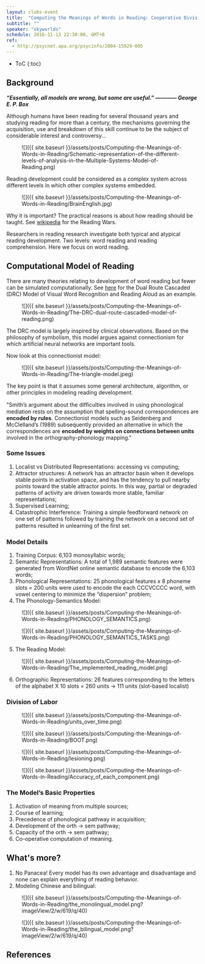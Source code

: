```yaml
---
layout: clubs-event
title:  "Computing the Meanings of Words in Reading: Cooperative Division of Labor Between Visual and Phonological Processes"
subtitle: ""
speaker: "skyworlds"
schedule: 2016-11-13 22:30:00, GMT+8
ref: 
  - http://psycnet.apa.org/psycinfo/2004-15929-005
---
```



* ToC
{:toc}

## Background    


***“Essentially, all models are wrong, but some are useful.” ———— George E. P. Box***      


Although humans have been reading for several thousand years and studying reading for more than a century, the mechanisms governing the acquisition, use and breakdown of this skill continue to be the subject of considerable interest and controversy...


<figure markdown="1">
![]({{ site.baseurl }}/assets/posts/Computing-the-Meanings-of-Words-in-Reading/Schematic-representation-of-the-different-levels-of-analysis-in-the-Multiple-Systems-Model-of-Reading.png)
</figure>


Reading development could be considered as a complex system across different levels in which other complex systems embedded.


<figure markdown="1">
![]({{ site.baseurl }}/assets/posts/Computing-the-Meanings-of-Words-in-Reading/BrainEnglish.jpg)
</figure>


Why it is important? The practical reasons is about how reading should be taught. See [wikipedia](https://en.wikipedia.org/wiki/Teaching_reading:_whole_language_and_phonics) for the Reading Wars.


Researchers in reading research investigate both typical and atypical reading development. Two levels: word reading and reading comprehension. Here we focus on word reading.


## Computational Model of Reading


There are many theories relating to development of word reading but fewer can be simulated computationally. See [here](http://www.cogsci.mq.edu.au/~ssaunder/DRC/) for the Dual Route Cascaded (DRC) Model of Visual Word Recognition and Reading Aloud as an example.


<figure markdown="1">
![]({{ site.baseurl }}/assets/posts/Computing-the-Meanings-of-Words-in-Reading/The-DRC-dual-route-cascaded-model-of-reading.png)
</figure>  


The DRC model is largely inspired by clinical observations. Based on the philosophy of symbolism, this model argues against connectionism for which artificial neural networks are important tools.


Now look at this connectionist model: 


<figure markdown="1">
![]({{ site.baseurl }}/assets/posts/Computing-the-Meanings-of-Words-in-Reading/The-triangle-model.jpeg)
</figure>

 The key point is that it assumes some general architecture, algorithm, or other principles in modeling reading development.
 
 
 "Smith’s argument about the difﬁculties involved in using phonological mediation rests on the assumption that spelling-sound correspondences are **encoded by rules**. Connectionist models such as Seidenberg and McClelland’s (1989) subsequently provided an alternative in which the correspondences are **encoded by weights on connections between units** involved in the orthography-phonology mapping."


### **Some Issues**   
  1) Localist vs Distributed Representations: accessing vs computing;   
  2) Attractor structures: A network has an attractor basin when it develops stable points in activation space, and has the tendency to pull nearby points toward the stable attractor points. In this way, partial or degraded patterns of activity are driven towards more stable, familiar representations;
  3) Supervised Learning;   
  4) Catastrophic Interference: Training a simple feedforward network on one set of patterns followed by training the network on a second set of patterns resulted in unlearning of the ﬁrst set.    
  
  
### **Model Details**   
  1) Training Corpus: 6,103 monosyllabic words;    
  2) Semantic Representations: A total of 1,989 semantic features were generated from WordNet online semantic database to encode the 6,103 words;   
  3) Phonological Representations: 25 phonological features x 8 phoneme slots = 200 units were used to encode the each CCCVCCCC word, with vowel centering to minimize the “dispersion” problem;   
  4) The Phonology-Semantics Model:    


<figure markdown="1">
![]({{ site.baseurl }}/assets/posts/Computing-the-Meanings-of-Words-in-Reading/PHONOLOGY_SEMANTICS.png)
</figure>


<figure markdown="1">
![]({{ site.baseurl }}/assets/posts/Computing-the-Meanings-of-Words-in-Reading/PHONOLOGY_SEMANTICS_TASKS.png)
</figure>


  5) The Reading Model:    
  
  
<figure markdown="1">
![]({{ site.baseurl }}/assets/posts/Computing-the-Meanings-of-Words-in-Reading/The_implemented_reading_model.png)
</figure>
  
  
  6) Orthographic Representations: 26 features corresponding to the letters of the alphabet X 10 slots = 260 units -> 111 units (slot-based localist)    
  

### **Division of Labor** 


<figure markdown="1">
![]({{ site.baseurl }}/assets/posts/Computing-the-Meanings-of-Words-in-Reading/units_over_time.png)
</figure>


<figure markdown="1">
![]({{ site.baseurl }}/assets/posts/Computing-the-Meanings-of-Words-in-Reading/BOOT.png)
</figure>


<figure markdown="1">
![]({{ site.baseurl }}/assets/posts/Computing-the-Meanings-of-Words-in-Reading/lesioning.png)
</figure>


<figure markdown="1">
![]({{ site.baseurl }}/assets/posts/Computing-the-Meanings-of-Words-in-Reading/Accuracy_of_each_component.png)
</figure>


### **The Model’s Basic Properties**   
  1) Activation of meaning from multiple sources;    
  2) Course of learning;    
  3) Precedence of phonological pathway in acquisition;    
  4) Development of the orth -> sem pathway;    
  5) Capacity of the orth -> sem pathway;    
  6) Co-operative computation of meaning.    


## What's more?

  1) No Panacea! Every model has its own advantage and disadvantage and none can explain everything of reading behavior.    
  2) Modeling Chinese and bilingual:


<figure markdown="1">
![]({{ site.baseurl }}/assets/posts/Computing-the-Meanings-of-Words-in-Reading/the_monolingual_model.png?imageView/2/w/619/q/40)
</figure>
  

<figure markdown="1">
![]({{ site.baseurl }}/assets/posts/Computing-the-Meanings-of-Words-in-Reading/the_bilingual_model.png?imageView/2/w/619/q/40)
</figure>


## References   

[^1]: Harm, M. W., & Seidenberg, M. S. (2004) Computing the Meanings of Words in Reading: Cooperative Division of Labor Between Visual and Phonological Processes. Psychological Review, 111(3), 662-720.  
[^2]: Cortese, M. J., & Balota, D. A. (2012) Visual Word Recognition in Skilled Adult Readers. in The Cambridge Handbook of Psycholinguistics (pp.159-185).
[^3]: Yang J., McCandliss B.D., Shu H., & Zevin, J. D. (2009) Simulating language-specific and language-general effects in a statistical learning model of Chinese reading. Journal of Memory and Language, 61(2), 238–257.
[^4]: Yang, J., Shu, H., McCandliss, B. D., & Zevin, J. D. (2013) Orthographic influences on division of labor in learning to read Chinese and English: insights from computational modeling. Bilingualism: Language and Cognition, 16(2), 354–366.
